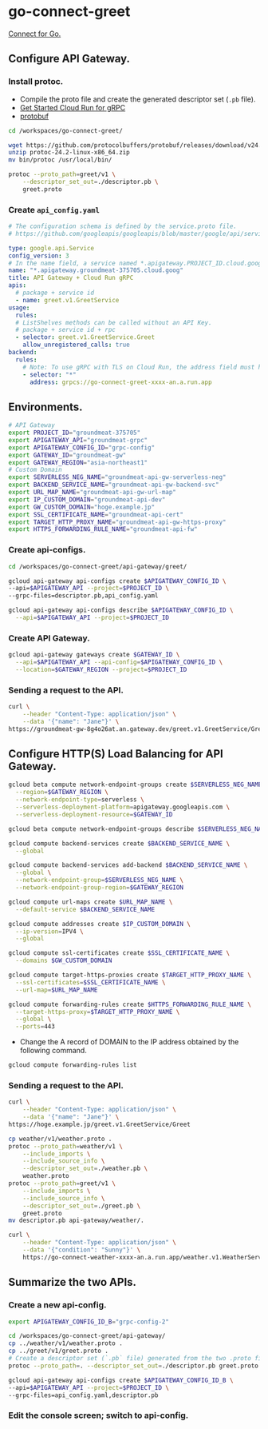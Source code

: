 # go-connect-greet
[Connect for Go.](https://connectrpc.com/docs/go/getting-started/)

## Configure API Gateway.
### Install protoc.
- Compile the proto file and create the generated descriptor set (`.pb` file).
- [Get Started Cloud Run for gRPC](https://cloud.google.com/api-gateway/docs/get-started-cloud-run-grpc?hl=ja)
- [protobuf](https://github.com/protocolbuffers/protobuf/releases)
```bash
cd /workspaces/go-connect-greet/

wget https://github.com/protocolbuffers/protobuf/releases/download/v24.2/protoc-24.2-linux-x86_64.zip
unzip protoc-24.2-linux-x86_64.zip 
mv bin/protoc /usr/local/bin/

protoc --proto_path=greet/v1 \
    --descriptor_set_out=./descriptor.pb \
    greet.proto
```

### Create `api_config.yaml`
```yaml
# The configuration schema is defined by the service.proto file.
# https://github.com/googleapis/googleapis/blob/master/google/api/service.proto

type: google.api.Service
config_version: 3
# In the name field, a service named *.apigateway.PROJECT_ID.cloud.goog where PROJECT_ID is the name of your Google Cloud project ID.
name: "*.apigateway.groundmeat-375705.cloud.goog"
title: API Gateway + Cloud Run gRPC
apis:
  # package + service id
  - name: greet.v1.GreetService
usage:
  rules:
  # ListShelves methods can be called without an API Key.
  # package + service id + rpc
  - selector: greet.v1.GreetService.Greet
    allow_unregistered_calls: true
backend:
  rules:
    # Note: To use gRPC with TLS on Cloud Run, the address field must have the scheme grpcs:// instead of https://.
    - selector: "*"
      address: grpcs://go-connect-greet-xxxx-an.a.run.app
```

## Environments.
```bash
# API Gateway
export PROJECT_ID="groundmeat-375705"
export APIGATEWAY_API="groundmeat-grpc"
export APIGATEWAY_CONFIG_ID="grpc-config"
export GATEWAY_ID="groundmeat-gw"
export GATEWAY_REGION="asia-northeast1"
# Custom Domain
export SERVERLESS_NEG_NAME="groundmeat-api-gw-serverless-neg"
export BACKEND_SERVICE_NAME="groundmeat-api-gw-backend-svc"
export URL_MAP_NAME="groundmeat-api-gw-url-map"
export IP_CUSTOM_DOMAIN="groundmeat-api-dev"
export GW_CUSTOM_DOMAIN="hoge.example.jp"
export SSL_CERTIFICATE_NAME="groundmeat-api-cert"
export TARGET_HTTP_PROXY_NAME="groundmeat-api-gw-https-proxy"
export HTTPS_FORWARDING_RULE_NAME="groundmeat-api-fw"
```
### Create api-configs.
```bash
cd /workspaces/go-connect-greet/api-gateway/greet/

gcloud api-gateway api-configs create $APIGATEWAY_CONFIG_ID \
--api=$APIGATEWAY_API --project=$PROJECT_ID \
--grpc-files=descriptor.pb,api_config.yaml
```

```bash
gcloud api-gateway api-configs describe $APIGATEWAY_CONFIG_ID \
  --api=$APIGATEWAY_API --project=$PROJECT_ID
```

### Create API Gateway.
```bash
gcloud api-gateway gateways create $GATEWAY_ID \
  --api=$APIGATEWAY_API --api-config=$APIGATEWAY_CONFIG_ID \
  --location=$GATEWAY_REGION --project=$PROJECT_ID
```

### Sending a request to the API.
```bash
curl \
    --header "Content-Type: application/json" \
    --data '{"name": "Jane"}' \
https://groundmeat-gw-8g4o26at.an.gateway.dev/greet.v1.GreetService/Greet
```

## Configure HTTP(S) Load Balancing for API Gateway.
```bash
gcloud beta compute network-endpoint-groups create $SERVERLESS_NEG_NAME \
  --region=$GATEWAY_REGION \
  --network-endpoint-type=serverless \
  --serverless-deployment-platform=apigateway.googleapis.com \
  --serverless-deployment-resource=$GATEWAY_ID
```

```bash
gcloud beta compute network-endpoint-groups describe $SERVERLESS_NEG_NAME --region=$GATEWAY_REGION
```

```bash
gcloud compute backend-services create $BACKEND_SERVICE_NAME \
  --global

gcloud compute backend-services add-backend $BACKEND_SERVICE_NAME \
  --global \
  --network-endpoint-group=$SERVERLESS_NEG_NAME \
  --network-endpoint-group-region=$GATEWAY_REGION

gcloud compute url-maps create $URL_MAP_NAME \
  --default-service $BACKEND_SERVICE_NAME

gcloud compute addresses create $IP_CUSTOM_DOMAIN \
  --ip-version=IPV4 \
  --global

gcloud compute ssl-certificates create $SSL_CERTIFICATE_NAME \
  --domains $GW_CUSTOM_DOMAIN

gcloud compute target-https-proxies create $TARGET_HTTP_PROXY_NAME \
  --ssl-certificates=$SSL_CERTIFICATE_NAME \
  --url-map=$URL_MAP_NAME

gcloud compute forwarding-rules create $HTTPS_FORWARDING_RULE_NAME \
  --target-https-proxy=$TARGET_HTTP_PROXY_NAME \
  --global \
  --ports=443
```

- Change the A record of DOMAIN to the IP address obtained by the following command.
```bash
gcloud compute forwarding-rules list
```

### Sending a request to the API.
```bash
curl \
    --header "Content-Type: application/json" \
    --data '{"name": "Jane"}' \
https://hoge.example.jp/greet.v1.GreetService/Greet
```

```bash
cp weather/v1/weather.proto .
protoc --proto_path=weather/v1 \
    --include_imports \
    --include_source_info \
    --descriptor_set_out=./weather.pb \
    weather.proto
protoc --proto_path=greet/v1 \
    --include_imports \
    --include_source_info \
    --descriptor_set_out=./greet.pb \
    greet.proto
mv descriptor.pb api-gateway/weather/.

curl \
    --header "Content-Type: application/json" \
    --data '{"condition": "Sunny"}' \
    https://go-connect-weather-xxxx-an.a.run.app/weather.v1.WeatherService/Weather
```

## Summarize the two APIs.
### Create a new api-config.
```bash
export APIGATEWAY_CONFIG_ID_B="grpc-config-2"

cd /workspaces/go-connect-greet/api-gateway/
cp ../weather/v1/weather.proto .
cp ../greet/v1/greet.proto .
# Create a descriptor set (`.pb` file) generated from the two .proto files.
protoc --proto_path=. --descriptor_set_out=./descriptor.pb greet.proto weather.proto 

gcloud api-gateway api-configs create $APIGATEWAY_CONFIG_ID_B \
--api=$APIGATEWAY_API --project=$PROJECT_ID \
--grpc-files=api_config.yaml,descriptor.pb
```

### Edit the console screen; switch to api-config.
